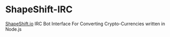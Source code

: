 # ShapeShift-IRC
[ShapeShift.io](https://shapeshift.io/) IRC Bot Interface For Converting Crypto-Currencies written in Node.js
